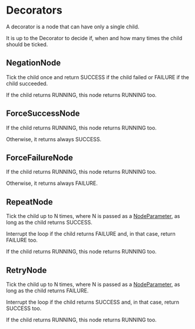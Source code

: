 # Decorators

A decorator is a node that can have only a single child.

It is up to the Decorator to decide if, when and how many times the child should be
ticked.

## NegationNode

Tick the child once and return SUCCESS if the child failed or FAILURE if
the child succeeded.

If the child returns RUNNING, this node returns RUNNING too.

## ForceSuccessNode

If the child returns RUNNING, this node returns RUNNING too. 

Otherwise, it returns always SUCCESS.

## ForceFailureNode

If the child returns RUNNING, this node returns RUNNING too. 

Otherwise, it returns always FAILURE.

## RepeatNode

Tick the child up to N times, where N is passed as a [NodeParameter](NodeParameters.md),
as long as the child returns SUCCESS.

Interrupt the loop if the child returns FAILURE and, in that case, return FAILURE too.

If the child returns RUNNING, this node returns RUNNING too.

## RetryNode

Tick the child up to N times, where N is passed as a [NodeParameter](NodeParameters.md),
as long as the child returns FAILURE.

Interrupt the loop if the child returns SUCCESS and, in that case, return SUCCESS too.

If the child returns RUNNING, this node returns RUNNING too.



